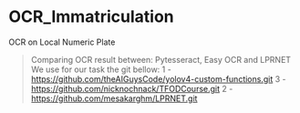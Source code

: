 # OCR_Immatriculation
OCR on Local Numeric Plate
> Comparing OCR result between: Pytesseract, Easy OCR and LPRNET
We use for our task the git bellow:
1 - https://github.com/theAIGuysCode/yolov4-custom-functions.git
3 - https://github.com/nicknochnack/TFODCourse.git
2 - https://github.com/mesakarghm/LPRNET.git
